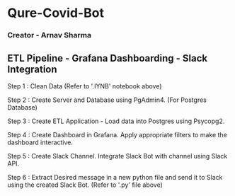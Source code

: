# Qure-Covid-Bot
### Creator - Arnav Sharma
## ETL Pipeline - Grafana Dashboarding - Slack Integration

Step 1 : Clean Data   (Refer to '.IYNB' notebook above)

Step 2 : Create Server and Database using PgAdmin4. (For Postgres Database)

Step 3 : Create ETL Application - Load data into Postgres using Psycopg2.

Step 4 : Create Dashboard in Grafana. Apply appropriate filters to make the dashboard interactive.

Step 5 : Create Slack Channel. Integrate Slack Bot with channel using Slack API.

Step 6 : Extract Desired message in a new python file and send it to Slack using the created Slack Bot. (Refer to '.py' file above)
